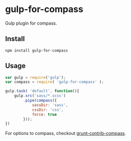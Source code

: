gulp-for-compass
================

Gulp plugin for compass.

## Install

```
npm install gulp-for-compass
```

## Usage

```js
var gulp = require('gulp');
var compass = require( 'gulp-for-compass' );

gulp.task( 'default', function(){
    gulp.src('sass/*.scss')
        .pipe(compass({
            sassDir: 'sass',
            cssDir: 'css',
            force: true
        }));
})
```

For options to compass, checkout [grunt-contrib-compass](https://github.com/gruntjs/grunt-contrib-compass#options).
